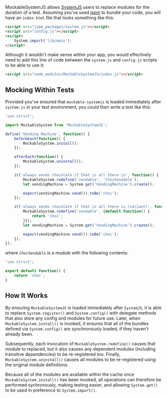 MockableSystemJS allows [SystemJS](https://github.com/systemjs/systemjs) users to replace modules for the duration of a test. Assuming you've used [jspm](http://jspm.io/) to bundle your code, you will have an `index.html` file that looks something like this:

```html
<script src="jspm_packages/system.js"></script>
<script src="config.js"></script>
<script>
	System.import('lib/main');
</script>
```

Although it wouldn't make sense within your app, you would effectively need to add this line of code between the `system.js` and `config.js` scripts to be able to use it:

```html
<script src="node_modules/MockableSystemJS/index.js"></script>
```

## Mocking Within Tests

Provided you've ensured that `mockable-systemjs` is loaded immediately after `system.js` in your test environment, you could then write a test like this:

```js
'use strict';

import MockableSystem from 'MockableSystemJS';

define('Vending Machine', function() {
    beforeEach(function() {
        MockableSystem.install();
    });

    afterEach(function() {
        MockableSystem.uninstall();
    });

    it('always vends chocolate if that is all there is', function() {
        MockableSystem.redefine('vendable', 'ChocVendable');
        let vendingMachine = System.get('VendingMachine').create();

        expect(vendingMachine.vend()).toBe('choc');
    });

    it('always vends chocolate if that is all there is (variant)', function() {
        MockableSystem.redefine('vendable', {default:function() {
            return 'choc';
        }});
        let vendingMachine = System.get('VendingMachine').create();

        expect(vendingMachine.vend()).toBe('choc');
    });
});
```

where `ChocVendable` is a module with the following contents:

```js
'use strict';

export default function() {
    return 'choc';
}
```

## How It Works

By ensuring `MockableSystemJS` is loaded immediately after `SystemJS`, it is able to replace `System.register()` and `System.config()` with delegate methods that also store any config and modules for future use. Later, when `MockableSystem.install()` is invoked, it ensures that all of the bundles defined via `System.config()` are synchronously loaded, if they haven't already been.

Subsequently, each invocation of `MockableSystem.redefine()` causes that module to replaced, but it also causes any dependent modules (including transitive dependencies) to be re-registered too. Finally, `MockableSystem.uninstall()` causes all modules to be re-registered using the original module definitions.

Because all of the modules are available within the cache once `MockableSystem.install()` has been invoked, all operations can therefore be performed sychronously, making testing easier, and allowing `System.get()` to be used in preference to `System.import()`.
